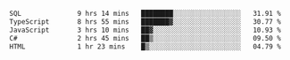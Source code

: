 <!--START_SECTION:waka-->

```txt
SQL              9 hrs 14 mins   ████████░░░░░░░░░░░░░░░░░   31.91 %
TypeScript       8 hrs 55 mins   ███████▓░░░░░░░░░░░░░░░░░   30.77 %
JavaScript       3 hrs 10 mins   ██▓░░░░░░░░░░░░░░░░░░░░░░   10.93 %
C#               2 hrs 45 mins   ██▒░░░░░░░░░░░░░░░░░░░░░░   09.50 %
HTML             1 hr 23 mins    █▒░░░░░░░░░░░░░░░░░░░░░░░   04.79 %
```

<!--END_SECTION:waka-->
